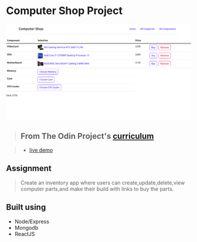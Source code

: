 # Computer Shop Project


![Computer Shop](https://github.com/yabani98/ComputerShop/blob/main/ComputerShop.png?raw=true)

> ## From The Odin Project's [curriculum](https://www.theodinproject.com/lessons/nodejs-inventory-application)

> - [live demo](https://computershopfe-production.up.railway.app/)

## Assignment
> Create an inventory app where users can create,update,delete,view computer parts,and make their build with links to buy the parts.


## Built using
* Node/Express
* Mongodb
* ReactJS



